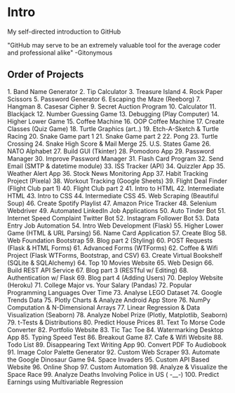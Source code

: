 # Intro
My self-directed introduction to GitHub

"GitHub may serve to be an extremely valuable tool for the average coder and professional alike"
-Gitonymous

## Order of Projects
<Beginner>
1. Band Name Generator
2. Tip Calculator
3. Treasure Island
4. Rock Paper Scissors
5. Password Generator
6. Escaping the Maze (Reeborg)
7. Hangman
8. Casesar Cipher
9. Secret Auction Program
10. Calculator
11. Blackjack
12. Number Guessing Game
13. Debugging (Play Computer)
14. Higher Lower Game
</Beginner>
<Intermediate>
15. Coffee Machine
16. OOP Coffee Machine
17. Create Classes (Quiz Game)
18. Turtle Graphics (art..)
19. Etch-A-Sketch & Turtle Racing
20. Snake Game part 1
21. Snake Game part 2
22. Pong
23. Turtle Crossing
24. Snake High Score & Mail Merge
25. U.S. States Game
26. NATO Alphabet
27. Build GUI (Tkinter)
28. Pomodoro App
29. Password Manager
30. Improve Password Manager
31. Flash Card Program
</Intermediate>
<Intermediate+>
32. Send Email (SMTP & datetime module)
33. ISS Tracker (API)
34. Quizzler App 
35. Weather Alert App
36. Stock News Monitoring App
37. Habit Tracking Project (Pixela)
38. Workout Tracking (Google Sheets)
39. Flight Deal Finder (Flight Club part 1)
40. Flight Club part 2
<WebFoundation>
41. Intro to HTML
42. Intermediate HTML
43. Intro to CSS
44. Intermediate CSS
</WebFoundation>
45. Web Scraping (Beautiful Soup)
46. Create Spotify Playlist 
47. Amazon Price Tracker
48. Selenium Webdriver
49. Automated LinkedIn Job Applications
50. Auto Tinder Bot
51. Internet Speed Complaint Twitter Bot
52. Instagram Follower Bot
53. Data Entry Job Automation
54. Intro Web Development (Flask)
55. Higher Lower Game (HTML & URL Parsing)
56. Name Card Application
57. Create Blog
</Intermediate+>
58. Web Foundation Bootstrap
<Advanced>
59. Blog part 2 (Styling)
60. POST Requests (Flask & HTML Forms)
61. Advanced Forms (WTForms)
62. Coffee & Wifi Project (Flask WTForms, Bootstrap, and CSV)
63. Create Virtual Bookshelf (SQLite & SQLAlchemy)
64. Top 10 Movies Website
65. Web Design
66. Build REST API Service
67. Blog part 3 (RESTful w/ Editing)
68. Authentication w/ Flask
69. Blog part 4  (Adding Users)
70. Deploy Website (Heroku)
71. College Major vs. Your Salary (Pandas) 
72. Popular Programming Languages Over Time
73. Analyse LEGO Dataset
74. Google Trends Data 
75. Plotly Charts & Analyze Android App Store
76. NumPy Computation & N-Dimensional Arrays
77. Linear Regression & Data Visualization (Seaborn)
78. Analyze Nobel Prize (Plotly, Matplotlib, Seaborn)
79. t-Tests & Distributions
80. Predict House Prices
<ProfessionalPortfolio>
81. Text To Morse Code Converter
82. Portfolio Website
83. Tic Tac Toe
84. Watermarking Desktop App
85. Typing Speed Test
86. Breakout Game
87. Cafe & Wifi Website
88. Todo List
89. Disappearing Text Writing App
90. Convert PDF To Audiobook
91. Image Color Palette Generator
92. Custom Web Scraper
93. Automate the Google Dinosaur Game
94. Space Invaders
95. Custom API Based Website
96. Online Shop
97. Custom Automation
98. Analyze & Visualize the Space Race
99. Analyze Deaths Involving Police in US ( -__-)
100. Predict Earnings using Multivariable Regression
</ProfessionalPortfolio>